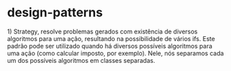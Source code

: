 # design-patterns

<p>1) Strategy, resolve problemas gerados com existência de diversos algoritmos para uma ação, resultando na possibilidade de vários ifs. Este padrão pode ser utilizado quando há diversos possíveis algoritmos para uma ação (como calcular imposto, por exemplo).
Nele, nós separamos cada um dos possíveis algoritmos em classes separadas.</p>
